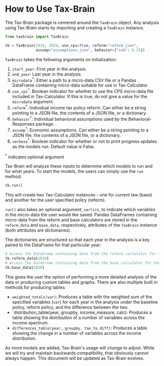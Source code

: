 # How to Use Tax-Brain

The Tax-Brain package is centered around the `TaxBrain` object. Any analysis
using Tax-Brain starts by importing and creating a `TaxBrain` instance.

```python
from taxbrain import TaxBrain

tb = TaxBrain(2019, 2029, use_cps=True, reform="reform.json",
              assump="assumptions.json", behavior={"sub": 0.25})
```

`TaxBrain` takes the following arguments on initialization:

1. `start_year`: First year in the analysis.
2. `end_year`: Last year in the analysis.
3. `microdata`<sup>*</sup>: Either a path to a micro-data CSV file or a Pandas
   DataFrame containing micro-data suitable for use in Tax-Calculator
4. `use_cps`<sup>*</sup>: Boolean indicator for whether to use the CPS micro-data file
   included in Tax-Calculator. If this is true, do not give a value for the
   `microdata` argument.
5. `reform`<sup>*</sup>: Individual income tax policy reform. Can either be a string
   pointing to a JSON file, the contents of a JSON file, or a dictionary.
6. `behavior`<sup>*</sup>: Individual behavioral assumptions used by the Behavioral-Responses
    package.
7. `assump`<sup>*</sup>: Economic assumptions. Can either be a string pointing to a
   JSON file, the contents of a JSON file, or a dictionary.
8. `verbose`<sup>*</sup>: Boolean indicator for whether or not to print progress updates
   as the models run. Default value is False.

<sup>*</sup> indicates optional argument

Tax-Brain will analyze these inputs to determine which models to run and for
what years. To start the models, the users can simply use the `run` method:

```python
tb.run()
```

This will create two Tax-Calculator instances - one for current law (base)
and another for the user specified policy (reform).

`run()` also takes an optional argument, `varlist`, to indicate which variables
in the micro-data the user would like saved. Pandas DataFrames containing
micro-data from the reform and base calculators are stored in the `reform_data`
and `base_data`, respectively, attributes of the `TaxBrain` instance (both
attributes are dictionaries).

The dictionaries are structured so that each year in the analysis is a key
paired to the DataFrame for that particular year:

```python
# Access the DataFrame containing data from the reform caclulator for the year 2019
tb.reform_data[2019]
# Access the DataFrame containing data from the base calculator for the year 2020
tb.base_data[2020]
```

This gives the user the option of performing a more detailed analysis of the
data or producing custom tables and graphs.
There are also multiple built in methods for producing tables:

* `weighted_totals(var)`: Produces a table with the weighted sum of the
  specified variables (`var`) for each year in the analysis under the baseline
  policy, reform policy, and the difference between the two.
* `distribution_table(year, groupby, income_measure, calc): Produces a table
  showing the distribution of a number of variables across the income spectrum.
* `differences_table(year, groupby, tax_to_diff)`: Produces a table showing the
  change in a number of variables across the income distribution.

As more models are added, Tax-Brain's usage will change to adjust. While we
will try and maintain backwards compatibility, that obviously cannot always
happen. This document will be updated as Tax-Brain evolves.